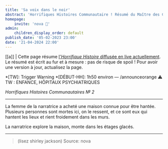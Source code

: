 ```yaml
---
title: 'Sa voix dans le noir'
abstract: 'Horrifiques Histoires Communautaire ! Résumé du Maître des Crabes, de Lulalulina (Encelade) !'
homepage:
    invite: 'nova 💫'
admin:
    children_display_order: default
publish_date: '05-02-2023 23:00'
date: '21-04-2024 22:00'
---
```


[[a]]
| Cette page résume [l'_Horrifique Histoire_ diffusée en live actuellement](https://www.twitch.tv/vchabrette). Le résumé est écrit au fur et à mesure : pas de risque de spoil ! Pour avoir une version à jour, actualisez la page.

*[TW]: Trigger Warning
*[DÉBUT-HH]: 1h50 environ — /announceorange ⚠ TW : ENFANCE, HÔPITAUX PSYCHIATRIQUES

_Horrifiques Histoires Communautaires № 2_

---

La femme de la narratrice a acheté une maison connue pour être hantée. Plusieurs personnes sont mortes ici, on le ressent, et ce sont eux qui hantent les lieux et rient froidement dans les murs.

La narratrice explore la maison, monte dans les étages glacés.

---

> (lisez shirley jackson)
Source: nova